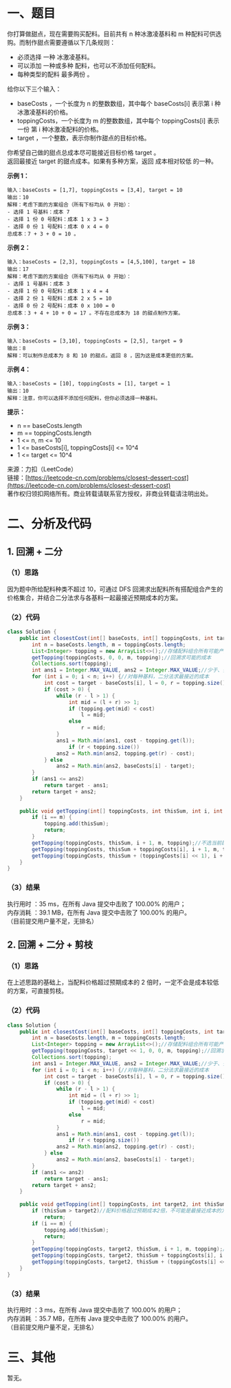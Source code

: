# 一、题目
你打算做甜点，现在需要购买配料。目前共有 n 种冰激凌基料和 m 种配料可供选购。而制作甜点需要遵循以下几条规则：      
- 必须选择 一种 冰激凌基料。
- 可以添加 一种或多种 配料，也可以不添加任何配料。
- 每种类型的配料 最多两份 。
      
给你以下三个输入：     
- baseCosts ，一个长度为 n 的整数数组，其中每个 baseCosts[i] 表示第 i 种冰激凌基料的价格。
- toppingCosts，一个长度为 m 的整数数组，其中每个 toppingCosts[i] 表示 一份 第 i 种冰激凌配料的价格。
- target ，一个整数，表示你制作甜点的目标价格。

你希望自己做的甜点总成本尽可能接近目标价格 target 。     
返回最接近 target 的甜点成本。如果有多种方案，返回 成本相对较低 的一种。     
      
**示例 1：**    
```
输入：baseCosts = [1,7], toppingCosts = [3,4], target = 10
输出：10
解释：考虑下面的方案组合（所有下标均从 0 开始）：
- 选择 1 号基料：成本 7
- 选择 1 份 0 号配料：成本 1 x 3 = 3
- 选择 0 份 1 号配料：成本 0 x 4 = 0
总成本：7 + 3 + 0 = 10 。
```
**示例 2：**    
```
输入：baseCosts = [2,3], toppingCosts = [4,5,100], target = 18
输出：17
解释：考虑下面的方案组合（所有下标均从 0 开始）：
- 选择 1 号基料：成本 3
- 选择 1 份 0 号配料：成本 1 x 4 = 4
- 选择 2 份 1 号配料：成本 2 x 5 = 10
- 选择 0 份 2 号配料：成本 0 x 100 = 0
总成本：3 + 4 + 10 + 0 = 17 。不存在总成本为 18 的甜点制作方案。
```
**示例 3：**     
```
输入：baseCosts = [3,10], toppingCosts = [2,5], target = 9
输出：8
解释：可以制作总成本为 8 和 10 的甜点。返回 8 ，因为这是成本更低的方案。
```
**示例 4：**    
```
输入：baseCosts = [10], toppingCosts = [1], target = 1
输出：10
解释：注意，你可以选择不添加任何配料，但你必须选择一种基料。
```
**提示：**     
- n == baseCosts.length
- m == toppingCosts.length
- 1 <= n, m <= 10
- 1 <= baseCosts[i], toppingCosts[i] <= 10^4
- 1 <= target <= 10^4
      
来源：力扣（LeetCode）      
链接：[https://leetcode-cn.com/problems/closest-dessert-cost](https://leetcode-cn.com/problems/closest-dessert-cost)      
著作权归领扣网络所有。商业转载请联系官方授权，非商业转载请注明出处。     
# 二、分析及代码    
## 1. 回溯 + 二分
### （1）思路
因为题中所给配料种类不超过 10，可通过 DFS 回溯求出配料所有搭配组合产生的价格集合，并结合二分法求与各基料一起最接近预期成本的方案。       
### （2）代码
```java
class Solution {
    public int closestCost(int[] baseCosts, int[] toppingCosts, int target) {
        int n = baseCosts.length, m = toppingCosts.length;
        List<Integer> topping = new ArrayList<>();//存储配料组合所有可能产生的成本
        getTopping(toppingCosts, 0, 0, m, topping);//回溯求可能的成本
        Collections.sort(topping);
        int ans1 = Integer.MAX_VALUE, ans2 = Integer.MAX_VALUE;//少于、多于成本的最小值
        for (int i = 0; i < n; i++) {//对每种基料，二分法求最接近的成本
            int cost = target - baseCosts[i], l = 0, r = topping.size();
            if (cost > 0) {
                while (r - l > 1) {
                    int mid = (l + r) >> 1;
                    if (topping.get(mid) < cost)
                        l = mid;
                    else
                        r = mid;
                }
                ans1 = Math.min(ans1, cost - topping.get(l));
                    if (r < topping.size())
                ans2 = Math.min(ans2, topping.get(r) - cost);
            } else
                ans2 = Math.min(ans2, baseCosts[i] - target);
        }
        if (ans1 <= ans2)
            return target - ans1;
        return target + ans2;
    }
    
    public void getTopping(int[] toppingCosts, int thisSum, int i, int m, List<Integer> topping) {
        if (i == m) {
            topping.add(thisSum);
            return;
        }
        getTopping(toppingCosts, thisSum, i + 1, m, topping);//不选当前配料
        getTopping(toppingCosts, thisSum + toppingCosts[i], i + 1, m, topping);//选一份当前配料
        getTopping(toppingCosts, thisSum + (toppingCosts[i] << 1), i + 1, m, topping);//选二份当前配料
    }
}
```
### （3）结果
执行用时 ：35 ms，在所有 Java 提交中击败了 100.00% 的用户；    
内存消耗 ：39.1 MB，在所有 Java 提交中击败了 100.00% 的用户。      
（目前提交用户量不足，无排名）     
## 2. 回溯 + 二分 + 剪枝
### （1）思路
在上述思路的基础上，当配料价格超过预期成本的 2 倍时，一定不会是成本较低的方案，可直接剪枝。      
### （2）代码
```java
class Solution {
    public int closestCost(int[] baseCosts, int[] toppingCosts, int target) {
        int n = baseCosts.length, m = toppingCosts.length;
        List<Integer> topping = new ArrayList<>();//存储配料组合所有可能产生的成本
        getTopping(toppingCosts, target << 1, 0, 0, m, topping);//回溯求可能的成本
        Collections.sort(topping);
        int ans1 = Integer.MAX_VALUE, ans2 = Integer.MAX_VALUE;//少于、多于成本的最小值
        for (int i = 0; i < n; i++) {//对每种基料，二分法求最接近的成本
            int cost = target - baseCosts[i], l = 0, r = topping.size();
            if (cost > 0) {
                while (r - l > 1) {
                    int mid = (l + r) >> 1;
                    if (topping.get(mid) < cost)
                        l = mid;
                    else
                        r = mid;
                }
                ans1 = Math.min(ans1, cost - topping.get(l));
                    if (r < topping.size())
                ans2 = Math.min(ans2, topping.get(r) - cost);
            } else
                ans2 = Math.min(ans2, baseCosts[i] - target);
        }
        if (ans1 <= ans2)
            return target - ans1;
        return target + ans2;
    }
    
    public void getTopping(int[] toppingCosts, int target2, int thisSum, int i, int m, List<Integer> topping) {
        if (thisSum > target2)//配料价格超过预期成本2倍，不可能是最接近成本的方案
            return;
        if (i == m) {
            topping.add(thisSum);
            return;
        }
        getTopping(toppingCosts, target2, thisSum, i + 1, m, topping);//不选当前配料
        getTopping(toppingCosts, target2, thisSum + toppingCosts[i], i + 1, m, topping);//选一份当前配料
        getTopping(toppingCosts, target2, thisSum + (toppingCosts[i] << 1), i + 1, m, topping);//选二份当前配料
    }
}
```
### （3）结果
执行用时 ：3 ms，在所有 Java 提交中击败了 100.00% 的用户；    
内存消耗 ：35.7 MB，在所有 Java 提交中击败了 100.00% 的用户。   
（目前提交用户量不足，无排名）     
# 三、其他
暂无。  

